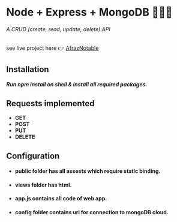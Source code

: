 # Node + Express + MongoDB  :nut_and_bolt::wrench::leaves:
###### A CRUD *(create, read, update, delete)* API 

see live project here :point_right: [AfrazNotable](https://afraznotable.herokuapp.com/)

## Installation
##### Run **npm install** on shell & install all required packages.  
	
## Requests implemented

* **GET**
* **POST**
* **PUT**
* **DELETE**
 
 ## Configuration
 
 * #### **public** folder has all assests which require static binding.
 * #### **views** folder has html.
 * #### **app.js** contains all code of web app.  
 * #### **config** folder contains url for connection to mongoDB cloud.  
